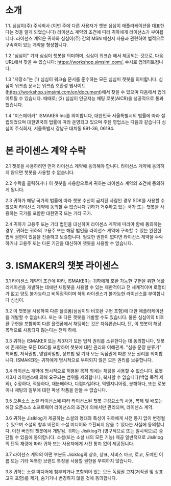 # 소개
1.1. 심심이(주) 주식회사 (이번 주에 다른 사용자가 챗봇 심심이 애플리케이션을 대표한다는 것을 알게 되었습니다) 라이선스 계약의 조건에 따라 귀하에게 라이선스가 부여됩니다. 라이선스 계약은 귀하와 심심이(주) 간의 MSN 메신저 사용과 관련하여 법적으로 구속력이 있는 계약을 형성합니다.

1.2 "심심이" 기타 심심이 챗봇을 의미하며, 심심이 워크숍 에서 제공되는 것으로, 다음 URL에서 찾을 수 있습니다: https://workshop.simsimi.com/, 수시로 업데이트됩니다.

1.3 "저장소"는 (1) 심심이 워크숍 문서를 준수하는 모든 심심미 챗봇을 의미합니다. 심심이 워크숍 문서는 워크숍 호환성 웹사이트(https://workshop.simsimi.com/en/document)에서 찾을 수 있으며 다음에서 업데이트될 수 있습니다. 때때로; (2) 심심이 인공지능 채팅 로봇(AICR)을 성공적으로 통과했습니다.

1.4 "이스메이커" ISMAKER Inc를 의미합니다, 대한민국 서울특별시의 법률에 따라 설립되었으며 대한민국의 법률에 따라 운영되고 있으며 주된 영업소는 다음과 같습니다 심심이 주식회사, 서울특별시 강남구 대치동 891-36, 06194.
# 본 라이센스 계약 수락
2.1 챗봇을 사용하려면 먼저 라이선스 계약에 동의해야 합니다. 라이선스 계약에 동의하지 않으면 챗봇을 사용할 수 없습니다.

2.2 수락을 클릭하거나 이 챗봇을 사용함으로써 귀하는 라이센스 계약의 조건에 동의하게 됩니다.

2.3 귀하가 해당 국가의 법률에 따라 챗봇 수신이 금지된 사람인 경우 SDK를 사용할 수 없으며 라이선스 계약에 동의할 수 없습니다 귀하가 거주하고 있는 국가 또는 챗봇을 사용하는 국가를 포함한 대한민국 또는 기타 국가.

2.4 귀하가 고용주 또는 기타 법인을 대신하여 라이센스 계약에 따라야 함에 동의하는 경우, 귀하는 귀하의 고용주 또는 해당 법인을 라이선스 계약에 구속할 수 있는 완전한 법적 권한이 있음을 진술하고 보증합니다. 필요한 권한이 없다면 라이선스 계약을 수락하거나 고용주 또는 다른 기관을 대신하여 챗봇을 사용할 수 없습니다.
# 3. ISMAKER의 챗봇 라이센스
3.1 라이센스 계약의 조건에 따라, ISMAKER는 귀하에게 호환 가능한 구현을 위한 애플리케이션을 개발하는 데에만 채팅봇을 사용할 수 있는 제한적이고 전 세계적이며 로열티가 없고 양도 불가능하고 비독점적이며 하위 라이센스가 불가능한 라이선스를 부여합니다 심심이.

3.2 이 챗봇을 사용하여 다른 플랫폼(심심이의 비호환 구현 포함)에 대한 애플리케이션을 개발할 수 없습니다. 또는 또 다른 챗봇을 개발할 수도 있습니다. 물론 심심이의 비호환 구현을 포함하여 다른 플랫폼에서 채팅하는 것은 자유롭습니다, 단, 이 챗봇이 해당 목적으로 사용되지 않는다는 전제 하에.

3.3 귀하는 ISMAKER 또는 제3자가 모든 법적 권리를 소유한다는 데 동의합니다, 챗봇에 존재하는 모든 DSC를 포함하여 챗봇에 대한 권리와 이해관계. "심층 문장 분류기" 특허법, 저작권법, 영업비밀법, 상표법 및 기타 모든 독점권에 따른 모든 권리를 의미합니다. ISMAKER는 귀하에게 명시적으로 부여되지 않은 모든 권리를 보유합니다.

3.4 라이선스 계약에 명시적으로 허용된 목적 외에는 채팅을 사용할 수 없습니다.  로봇 제3자 라이선스에 의해 요구되는 범위를 제외합니다, 복사할 수 없습니다(백업 목적 제외), 수정하다, 적응하다, 재분배하다, 디컴파일하다, 역엔지니어링, 분해하다, 또는 로봇이나 채팅의 일부에 대한 파생 작품을 만들 수 없습니다.

3.5 오픈소스 소셜 라이선스에 따라 라이선스된 챗봇 구성요소의 사용, 복제 및 배포는 해당 오픈소스 소프트웨어 라이선스의 조건에 의해서만 관리되며, 라이센스 계약.

3.6 귀하는 Jisiklog가 제공하는 소셜의 형태와 특성이 귀하에게 사전 통지 없이 변경될 수 있으며 소셜의 향후 버전이 소셜 미디어와 호환되지 않을 수 있다는 사실에 동의합니다. 이전 버전의 챗봇에서 개발됨. 귀하는 Jisiklog가 (영구적으로 또는 일시적으로) 중단될 수 있음에 동의합니다. 소셜(또는 소셜 내의 모든 기능) 제공 일반적으로 Jisiklog의 단독 재량에 따라 귀하 또는 사용자에게 사전 통지 없이 제공됩니다.

3.7 라이선스 계약의 어떤 부분도 Jisiklog의 상호, 상표, 서비스 마크, 로고, 도메인 이름 또는 기타 독특한 브랜드 특징을 사용할 권한을 부여하지 않습니다.

3.8 귀하는 소셜 미디어에 첨부되거나 포함되어 있는 모든 독점권 고지(저작권 및 상표 고지 포함)를 제거, 숨기거나 변경하지 않을 것에 동의합니다.
